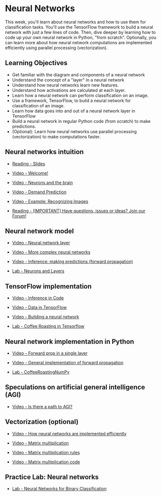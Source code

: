 # Neural Networks

This week, you'll learn about neural networks and how to use them for classification tasks. You'll use the TensorFlow framework to build a neural network with just a few lines of code. Then, dive deeper by learning how to code up your own neural network in Python, "from scratch". Optionally, you can learn more about how neural network computations are implemented efficiently using parallel processing (vectorization).

## Learning Objectives

- Get familiar with the diagram and components of a neural network
- Understand the concept of a "layer" in a neural network
- Understand how neural networks learn new features.
- Understand how activations are calculated at each layer.
- Learn how a neural network can perform classification on an image.
- Use a framework, TensorFlow, to build a neural network for classification of an image.
- Learn how data goes into and out of a neural network layer in TensorFlow
- Build a neural network in regular Python code (from scratch) to make predictions.
- (Optional): Learn how neural networks use parallel processing (vectorization) to make computations faster.

## Neural networks intuition

- [Reading - Slides](./Readings/C2_W1.pdf)

- [Video - Welcome!](https://www.coursera.org/learn/advanced-learning-algorithms/lecture/3wO3h/welcome)

- [Video - Neurons and the brain](https://www.coursera.org/learn/advanced-learning-algorithms/lecture/couAA/neurons-and-the-brain)

- [Video - Demand Prediction](https://www.coursera.org/learn/advanced-learning-algorithms/lecture/MsbrF/demand-prediction)

- [Video - Example: Recognizing Images](https://www.coursera.org/learn/advanced-learning-algorithms/lecture/RCpEW/example-recognizing-images)

- [Reading - [IMPORTANT] Have questions, issues or ideas? Join our Forum!](https://community.deeplearning.ai/c/course-q-a/machine-learning-specialization/mls-course-2/269)

## Neural network model

- [Video - Neural network layer](https://www.coursera.org/learn/advanced-learning-algorithms/lecture/z5sks/neural-network-layer)

- [Video - More complex neural networks](https://www.coursera.org/learn/advanced-learning-algorithms/lecture/a5AfY/more-complex-neural-networks)

- [Video - Inference: making predictions (forward propagation)](https://www.coursera.org/learn/advanced-learning-algorithms/lecture/vYsrR/inference-making-predictions-forward-propagation)

- [Lab - Neurons and Layers](./Labs/C2_W1_Lab01_Neurons_and_Layers.ipynb)

## TensorFlow implementation

- [Video - Inference in Code](https://www.coursera.org/learn/advanced-learning-algorithms/lecture/rJMKC/inference-in-code)

- [Video - Data in TensorFlow](https://www.coursera.org/learn/advanced-learning-algorithms/lecture/eTL7B/data-in-tensorflow)

- [Video - Building a neural network](https://www.coursera.org/learn/advanced-learning-algorithms/lecture/J6Vli/building-a-neural-network)

- [Lab - Coffee Roasting in Tensorflow](./Labs/C2_W1_Lab02_CoffeeRoasting_TF.ipynb)

## Neural network implementation in Python

- [Video - Forward prop in a single layer](https://www.coursera.org/learn/advanced-learning-algorithms/lecture/AJc5g/forward-prop-in-a-single-layer)

- [Video - General implementation of forward propagation](https://www.coursera.org/learn/advanced-learning-algorithms/lecture/fZYiN/general-implementation-of-forward-propagation)

- [Lab - CoffeeRoastingNumPy](./Labs/C2_W1_Lab03_CoffeeRoasting_Numpy.ipynb)

## Speculations on artificial general intelligence (AGI)

- [Video - Is there a path to AGI?](https://www.coursera.org/learn/advanced-learning-algorithms/lecture/Ezrdf/is-there-a-path-to-agi)

## Vectorization (optional)

- [Video - How neural networks are implemented efficiently](https://www.coursera.org/learn/advanced-learning-algorithms/lecture/qkJy8/how-neural-networks-are-implemented-efficiently)

- [Video - Matrix multiplication](https://www.coursera.org/learn/advanced-learning-algorithms/lecture/YUhR0/matrix-multiplication)

- [Video - Matrix multiplication rules](https://www.coursera.org/learn/advanced-learning-algorithms/lecture/fKqUA/matrix-multiplication-rules)

- [Video - Matrix multiplication code](https://www.coursera.org/learn/advanced-learning-algorithms/lecture/ysRAb/matrix-multiplication-code)

## Practice Lab: Neural networks

- [Lab - Neural Networks for Binary Classification](./Labs/C2_W1_Assignment.ipynb)